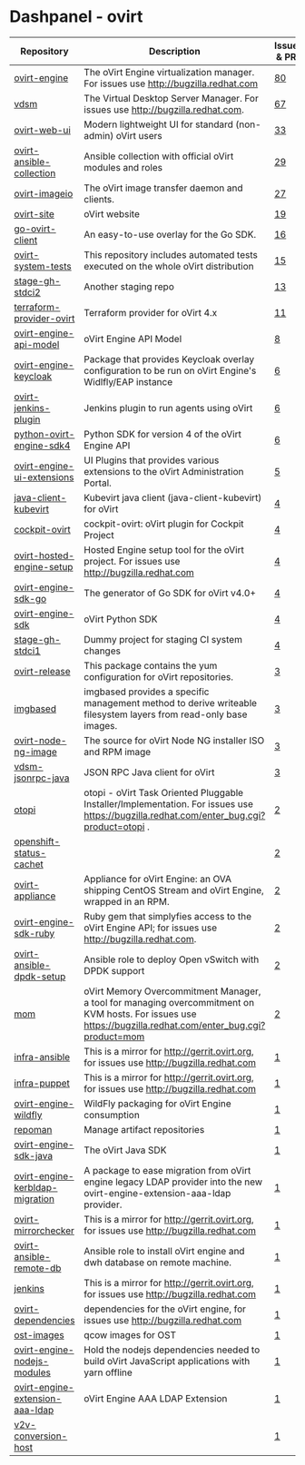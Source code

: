 
# Dashpanel - ovirt

| Repository | Description | Issues & PRs | Starred | Forks |
|---|---|---|---|---|
| [ovirt-engine](https://github.com/oVirt/ovirt-engine) | The oVirt Engine virtualization manager. For issues use http://bugzilla.redhat.com | [80](https://github.com/ovirt/ovirt-engine/issues) | 360 | 228 |
| [vdsm](https://github.com/oVirt/vdsm) | The Virtual Desktop Server Manager. For issues use http://bugzilla.redhat.com. | [67](https://github.com/ovirt/vdsm/issues) | 116 | 151 |
| [ovirt-web-ui](https://github.com/oVirt/ovirt-web-ui) | Modern lightweight UI for standard (non-admin) oVirt users | [33](https://github.com/ovirt/ovirt-web-ui/issues) | 89 | 69 |
| [ovirt-ansible-collection](https://github.com/oVirt/ovirt-ansible-collection) | Ansible collection with official oVirt modules and roles | [29](https://github.com/ovirt/ovirt-ansible-collection/issues) | 53 | 73 |
| [ovirt-imageio](https://github.com/oVirt/ovirt-imageio) | The oVirt image transfer daemon and clients. | [27](https://github.com/ovirt/ovirt-imageio/issues) | 14 | 16 |
| [ovirt-site](https://github.com/oVirt/ovirt-site) | oVirt website | [19](https://github.com/ovirt/ovirt-site/issues) | 73 | 297 |
| [go-ovirt-client](https://github.com/oVirt/go-ovirt-client) | An easy-to-use overlay for the Go SDK. | [16](https://github.com/ovirt/go-ovirt-client/issues) | 10 | 14 |
| [ovirt-system-tests](https://github.com/oVirt/ovirt-system-tests) | This repository includes automated tests executed on the whole oVirt distribution | [15](https://github.com/ovirt/ovirt-system-tests/issues) | 15 | 37 |
| [stage-gh-stdci2](https://github.com/oVirt/stage-gh-stdci2) | Another staging repo | [13](https://github.com/ovirt/stage-gh-stdci2/issues) | 1 | 2 |
| [terraform-provider-ovirt](https://github.com/oVirt/terraform-provider-ovirt) | Terraform provider for oVirt 4.x | [11](https://github.com/ovirt/terraform-provider-ovirt/issues) | 129 | 66 |
| [ovirt-engine-api-model](https://github.com/oVirt/ovirt-engine-api-model) | oVirt Engine API Model | [8](https://github.com/ovirt/ovirt-engine-api-model/issues) | 18 | 31 |
| [ovirt-engine-keycloak](https://github.com/oVirt/ovirt-engine-keycloak) | Package that provides Keycloak overlay configuration to be run on oVirt Engine&#39;s Widlfly/EAP instance | [6](https://github.com/ovirt/ovirt-engine-keycloak/issues) | 3 | 4 |
| [ovirt-jenkins-plugin](https://github.com/oVirt/ovirt-jenkins-plugin) | Jenkins plugin to run agents using oVirt | [6](https://github.com/ovirt/ovirt-jenkins-plugin/issues) | 3 | 2 |
| [python-ovirt-engine-sdk4](https://github.com/oVirt/python-ovirt-engine-sdk4) | Python SDK for version 4 of the oVirt Engine API | [6](https://github.com/ovirt/python-ovirt-engine-sdk4/issues) | 6 | 19 |
| [ovirt-engine-ui-extensions](https://github.com/oVirt/ovirt-engine-ui-extensions) | UI Plugins that provides various extensions to the oVirt Administration Portal. | [5](https://github.com/ovirt/ovirt-engine-ui-extensions/issues) | 5 | 15 |
| [java-client-kubevirt](https://github.com/oVirt/java-client-kubevirt) | Kubevirt java client (java-client-kubevirt) for oVirt | [4](https://github.com/ovirt/java-client-kubevirt/issues) | 9 | 4 |
| [cockpit-ovirt](https://github.com/oVirt/cockpit-ovirt) | cockpit-ovirt: oVirt plugin for Cockpit Project | [4](https://github.com/ovirt/cockpit-ovirt/issues) | 13 | 15 |
| [ovirt-hosted-engine-setup](https://github.com/oVirt/ovirt-hosted-engine-setup) | Hosted Engine setup tool for the oVirt project. For issues use http://bugzilla.redhat.com | [4](https://github.com/ovirt/ovirt-hosted-engine-setup/issues) | 16 | 30 |
| [ovirt-engine-sdk-go](https://github.com/oVirt/ovirt-engine-sdk-go) | The generator of Go SDK for oVirt v4.0&#43; | [4](https://github.com/ovirt/ovirt-engine-sdk-go/issues) | 20 | 26 |
| [ovirt-engine-sdk](https://github.com/oVirt/ovirt-engine-sdk) | oVirt Python SDK | [4](https://github.com/ovirt/ovirt-engine-sdk/issues) | 80 | 79 |
| [stage-gh-stdci1](https://github.com/oVirt/stage-gh-stdci1) | Dummy project for staging CI system changes | [4](https://github.com/ovirt/stage-gh-stdci1/issues) | 1 | 2 |
| [ovirt-release](https://github.com/oVirt/ovirt-release) | This package contains the yum configuration for oVirt repositories. | [3](https://github.com/ovirt/ovirt-release/issues) | 8 | 18 |
| [imgbased](https://github.com/oVirt/imgbased) | imgbased provides a specific management method to derive writeable filesystem layers from read-only base images. | [3](https://github.com/ovirt/imgbased/issues) | 7 | 7 |
| [ovirt-node-ng-image](https://github.com/oVirt/ovirt-node-ng-image) | The source for oVirt Node NG installer ISO and RPM image | [3](https://github.com/ovirt/ovirt-node-ng-image/issues) | 13 | 8 |
| [vdsm-jsonrpc-java](https://github.com/oVirt/vdsm-jsonrpc-java) | JSON RPC Java client for oVirt | [3](https://github.com/ovirt/vdsm-jsonrpc-java/issues) | 7 | 9 |
| [otopi](https://github.com/oVirt/otopi) | otopi - oVirt Task Oriented Pluggable Installer/Implementation. For issues use https://bugzilla.redhat.com/enter_bug.cgi?product=otopi . | [2](https://github.com/ovirt/otopi/issues) | 9 | 9 |
| [openshift-status-cachet](https://github.com/oVirt/openshift-status-cachet) |  | [2](https://github.com/ovirt/openshift-status-cachet/issues) | 1 | 1 |
| [ovirt-appliance](https://github.com/oVirt/ovirt-appliance) | Appliance for oVirt Engine: an OVA shipping CentOS Stream and oVirt Engine, wrapped in an RPM. | [2](https://github.com/ovirt/ovirt-appliance/issues) | 13 | 21 |
| [ovirt-engine-sdk-ruby](https://github.com/oVirt/ovirt-engine-sdk-ruby) | Ruby gem that simplyfies access to the oVirt Engine API; for issues use http://bugzilla.redhat.com. | [2](https://github.com/ovirt/ovirt-engine-sdk-ruby/issues) | 18 | 9 |
| [ovirt-ansible-dpdk-setup](https://github.com/oVirt/ovirt-ansible-dpdk-setup) | Ansible role to deploy Open vSwitch with DPDK support | [2](https://github.com/ovirt/ovirt-ansible-dpdk-setup/issues) | 8 | 4 |
| [mom](https://github.com/oVirt/mom) | oVirt Memory Overcommitment Manager, a tool for managing overcommitment on KVM hosts. For issues use https://bugzilla.redhat.com/enter_bug.cgi?product=mom | [2](https://github.com/ovirt/mom/issues) | 14 | 13 |
| [infra-ansible](https://github.com/oVirt/infra-ansible) | This is a mirror for http://gerrit.ovirt.org, for issues use http://bugzilla.redhat.com | [1](https://github.com/ovirt/infra-ansible/issues) | 1 | 2 |
| [infra-puppet](https://github.com/oVirt/infra-puppet) | This is a mirror for http://gerrit.ovirt.org, for issues use http://bugzilla.redhat.com | [1](https://github.com/ovirt/infra-puppet/issues) | 1 | 1 |
| [ovirt-engine-wildfly](https://github.com/oVirt/ovirt-engine-wildfly) | WildFly packaging for oVirt Engine consumption | [1](https://github.com/ovirt/ovirt-engine-wildfly/issues) | 3 | 4 |
| [repoman](https://github.com/oVirt/repoman) | Manage artifact repositories | [1](https://github.com/ovirt/repoman/issues) | 4 | 3 |
| [ovirt-engine-sdk-java](https://github.com/oVirt/ovirt-engine-sdk-java) | The oVirt Java SDK | [1](https://github.com/ovirt/ovirt-engine-sdk-java/issues) | 19 | 17 |
| [ovirt-engine-kerbldap-migration](https://github.com/oVirt/ovirt-engine-kerbldap-migration) | A package to ease migration from oVirt engine legacy LDAP provider into the new ovirt-engine-extension-aaa-ldap provider. | [1](https://github.com/ovirt/ovirt-engine-kerbldap-migration/issues) | 4 | 1 |
| [ovirt-mirrorchecker](https://github.com/oVirt/ovirt-mirrorchecker) | This is a mirror for http://gerrit.ovirt.org, for issues use http://bugzilla.redhat.com | [1](https://github.com/ovirt/ovirt-mirrorchecker/issues) | 2 | 0 |
| [ovirt-ansible-remote-db](https://github.com/oVirt/ovirt-ansible-remote-db) | Ansible role to install oVirt engine and dwh database on remote machine. | [1](https://github.com/ovirt/ovirt-ansible-remote-db/issues) | 1 | 1 |
| [jenkins](https://github.com/oVirt/jenkins) | This is a mirror for http://gerrit.ovirt.org, for issues use http://bugzilla.redhat.com | [1](https://github.com/ovirt/jenkins/issues) | 15 | 9 |
| [ovirt-dependencies](https://github.com/oVirt/ovirt-dependencies) | dependencies for the oVirt engine, for issues use http://bugzilla.redhat.com | [1](https://github.com/ovirt/ovirt-dependencies/issues) | 2 | 4 |
| [ost-images](https://github.com/oVirt/ost-images) | qcow images for OST | [1](https://github.com/ovirt/ost-images/issues) | 3 | 8 |
| [ovirt-engine-nodejs-modules](https://github.com/oVirt/ovirt-engine-nodejs-modules) | Hold the nodejs dependencies needed to build oVirt JavaScript applications with yarn offline | [1](https://github.com/ovirt/ovirt-engine-nodejs-modules/issues) | 2 | 3 |
| [ovirt-engine-extension-aaa-ldap](https://github.com/oVirt/ovirt-engine-extension-aaa-ldap) | oVirt Engine AAA LDAP Extension | [1](https://github.com/ovirt/ovirt-engine-extension-aaa-ldap/issues) | 11 | 12 |
| [v2v-conversion-host](https://github.com/oVirt/v2v-conversion-host) |  | [1](https://github.com/ovirt/v2v-conversion-host/issues) | 9 | 21 |
